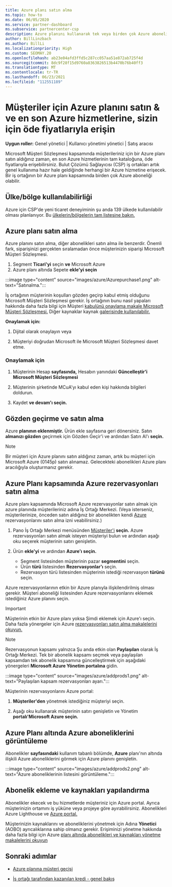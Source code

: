 ```yaml
---
title: Azure planı satın alma
ms.topic: how-to
ms.date: 06/05/2020
ms.service: partner-dashboard
ms.subservice: partnercenter-csp
description: Azure planını kullanarak tek veya birden çok Azure aboneliği, Azure rezervasyonları satın almayı, kaynakları yapılandırmayı ve abonelikleri görüntülemeyi veya eklemeyi öğrenin.
author: BillLinzbach
ms.author: BillLi
ms.localizationpriority: High
ms.custom: SEOMAY.20
ms.openlocfilehash: ab23e04afd3ffd5c287cc057aa51e872ab725f4d
ms.sourcegitcommit: 8dc9f28f15d9760a8363826513b4470b76b40ff3
ms.translationtype: MT
ms.contentlocale: tr-TR
ms.lasthandoff: 06/23/2021
ms.locfileid: "112551189"
---
```

# <a name="purchase-the-azure-plan-for-customers--access-the-latest-azure-services-at-pay-as-you-go-rates"></a>Müşteriler için Azure planını satın & ve en son Azure hizmetlerine, sizin için öde fiyatlarıyla erişin

**Uygun roller:** Genel yönetici | Kullanıcı yönetimi yönetici | Satış aracısı

Microsoft Müşteri Sözleşmesi kapsamında müşterileriniz için bir Azure planı satın aldığınız zaman, en son Azure hizmetlerinin tam kataloğuna, öde fiyatlarıyla erişebilirsiniz. Bulut Çözümü Sağlayıcısı (CSP) iş ortakları artık genel kullanıma hazır hale geldiğinde herhangi bir Azure hizmetine erişecek. Bir iş ortağının bir Azure planı kapsamında birden çok Azure aboneliği olabilir. 

## <a name="countryregion-availability"></a>Ülke/bölge kullanılabilirliği

Azure için CSP'de yeni ticaret deneyiminin şu anda 139 ülkede kullanılabilir olması planlanıyor. Bu [ülkelerin/bölgelerin tam listesine bakın.](https://query.prod.cms.rt.microsoft.com/cms/api/am/binary/RE3QN0x) 

## <a name="how-to-purchase-azure-plan"></a>Azure planı satın alma

Azure planını satın alma, diğer abonelikleri satın alma ile benzerdir. Önemli fark, siparişinizi gerçekten sıralamadan önce müşterinizin siparişi Microsoft Müşteri Sözleşmesi.

1. Segment **Ticari'yi** seçin **ve** Microsoft Azure 
2. Azure planı altında Sepete **ekle'yi seçin**

:::image type="content" source="images/azure/Azurepurchase1.png" alt-text="Satınalma.":::

İş ortağının müşterinin koşulları gözden geçirp kabul etmiş olduğunu Microsoft Müşteri Sözleşmesi gerekir. İş ortağının bunu nasıl yapaları hakkında daha fazla bilgi için Müşteri [kabulünü onaylama makale Microsoft Müşteri Sözleşmesi.](confirm-customer-agreement.md) Diğer kaynaklar kaynak [galerisinde kullanılabilir.](https://partner.microsoft.com/resources/collection/Microsoft-Customer-Agreement-in-the-CSP-program#/)

**Onaylamak için:** 

1. Dijital olarak onaylayın veya

2. Müşteriyi doğrudan Microsoft ile Microsoft Müşteri Sözleşmesi davet etme. 

### <a name="to-confirm"></a>Onaylamak için 

1. Müşterinin Hesap **sayfasında,** Hesabın yanındaki **Güncelleştir'i Microsoft Müşteri Sözleşmesi**   

2. Müşterinin şirketinde MCuA'yı kabul eden kişi hakkında bilgileri doldurun.

3. Kaydet **ve devam'ı seçin.**  

## <a name="review-and-buy"></a>Gözden geçirme ve satın alma

Azure **planının eklenmiştir.** Ürün ekle sayfasına geri dönersiniz. Satın **almanızı gözden** geçirmek için Gözden Geçir'i ve ardından Satın Al'ı **seçin.** 

>[!Note]
>Bir müşteri için Azure planını satın aldığınız zaman, artık bu müşteri için Microsoft Azure (0145p) satın alınamaz. Gelecekteki abonelikleri Azure planı aracılığıyla oluşturmanız gerekir.

## <a name="purchase-azure-reservations-under-the-azure-plan"></a>Azure Planı kapsamında Azure rezervasyonları satın alma 
  
Azure planı kapsamında Microsoft Azure rezervasyonlar satın almak için azure planında müşterileriniz adına İş Ortağı Merkezi. (Veya isterseniz, müşterilerinize, önceden satın aldığınız bir abonelikten kendi [Azure](give-customers-permission.md) rezervasyonlarını satın alma izni veabilirsiniz.)

1. Pano İş Ortağı Merkezi menüsünden [Müşteriler'i](https://partner.microsoft.com/dashboard/) **seçin.** Azure rezervasyonları satın almak isteyen müşteriyi bulun ve ardından aşağı oku seçerek müşterinin satırı genişletin.

2. Ürün **ekle'yi** ve ardından **Azure'ı seçin.** 

   - Segment listesinden müşterinin pazar **segmentini** seçin.
   - Ürün **türü** listesinden **Rezervasyonlar'ı** seçin.
   - Rezervasyon türü listesinden müşterinin istediği rezervasyon **türünü** seçin.

Azure rezervasyonlarının etkin bir Azure planıyla ilişkilendirilmiş olması gerekir. Müşteri aboneliği listesinden Azure rezervasyonlarını eklemek istediğiniz Azure planını seçin. 

>[!Important] 
>Müşterinin etkin bir Azure planı yoksa Şimdi eklemek için Azure'ı seçin. Daha fazla yönergeler için Azure [rezervasyonları satın alma makalelerini okuyun.](azure-reservations-buying.md#purchase-azure-reservations)

>[!Note]
>Rezervasyonun kapsamı yalnızca Şu anda etkin olan **Paylaşılan** olarak İş Ortağı Merkezi. Tek bir abonelik kapsamı seçmek veya paylaşılan kapsamdan tek abonelik kapsamına güncelleştirmek için aşağıdaki yönergeleri **Microsoft Azure Yönetim portalına** gidin. 

:::image type="content" source="images/azure/addprods1.png" alt-text="Paylaşılan kapsam rezervasyonları ayarı.":::

Müşterinin rezervasyonlarını Azure portal: 

1. **Müşteriler'den** yönetmek istediğiniz müşteriyi seçin. 

2. Aşağı oku kullanarak müşterinin satırı genişletin ve Yönetim **portalı'Microsoft Azure seçin.**  
 
## <a name="view-azure-subscriptions-under-the-azure-plan"></a>Azure Planı altında Azure aboneliklerini görüntüleme

Abonelikler **sayfasındaki** kullanım tabanlı bölümde, **Azure** planı'nın altında ilişkili Azure aboneliklerini görmek için Azure planını genişletin.

:::image type="content" source="images/azure/addprods2.png" alt-text="Azure aboneliklerinin listesini görüntüleme."::: 


## <a name="add-subscriptions-and-configure-resources"></a>Abonelik ekleme ve kaynakları yapılandırma

Abonelikler ekecek ve bu hizmetlerde müşteriniz için Azure portal. Ayrıca müşterinizin ortamını iş yüküne veya projeye göre ayırabilirsiniz. Abonelikleri Azure Lighthouse ve [Azure portal.](https://azure.microsoft.com/services/azure-lighthouse/) 

Müşterinizin kaynaklarını ve aboneliklerini yönetmek için Adına **Yönetici** (AOBO) ayrıcalıklarına sahip olmanız gerekir. Erişiminizi yönetme hakkında daha fazla bilgi için Azure [planı altında abonelikleri ve kaynakları yönetme makalelerini okuyun](azure-plan-manage.md)

## <a name="next-steps"></a>Sonraki adımlar

- [Azure planına müşteri geçişi](azure-plan-transition.md)

- [İş ortağı tarafından kazanılan kredi - genel bakış](partner-earned-credit.md)
